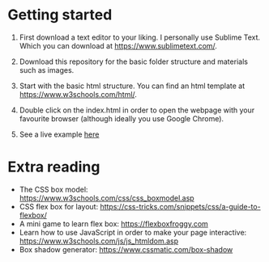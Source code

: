 # Getting started
1. First download a text editor to your liking. I personally use Sublime Text. Which you can download at https://www.sublimetext.com/.

2. Download this repository for the basic folder structure and materials such as images. 

3. Start with the basic html structure. You can find an html template at https://www.w3schools.com/html/. 

4. Double click on the index.html in order to open the webpage with your favourite browser (although ideally you use Google Chrome).

5. See a live example [here](https://gijslebesque.github.io/)


# Extra reading 
- The CSS box model: https://www.w3schools.com/css/css_boxmodel.asp
- CSS flex box for layout: https://css-tricks.com/snippets/css/a-guide-to-flexbox/
- A mini game to learn flex box: https://flexboxfroggy.com
- Learn how to use JavaScript in order to make your page interactive: https://www.w3schools.com/js/js_htmldom.asp
- Box shadow generator: https://www.cssmatic.com/box-shadow
